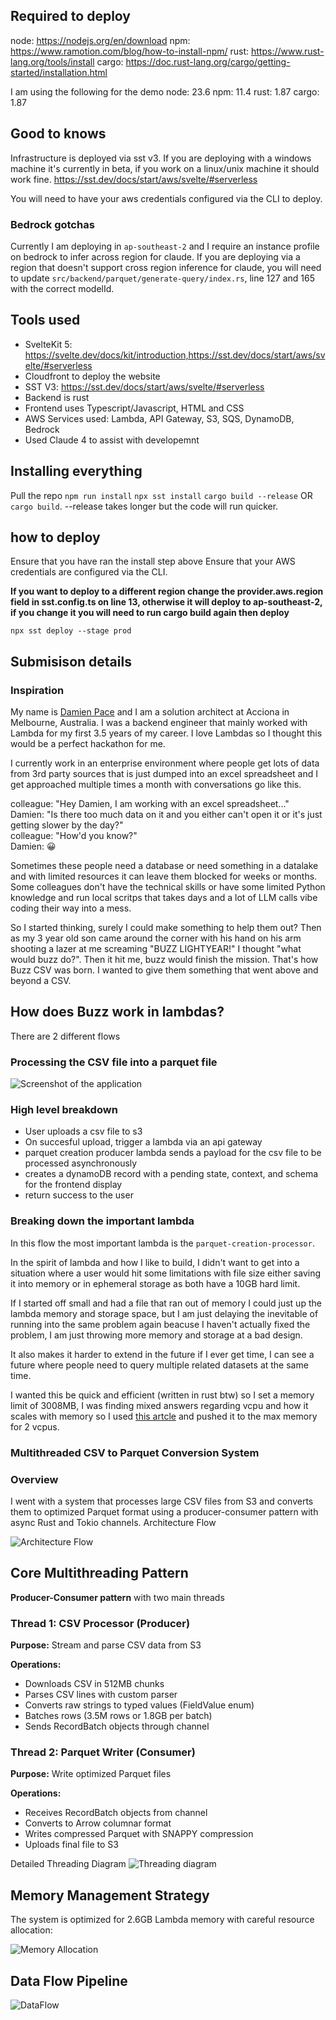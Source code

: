 ## Required to deploy

node: https://nodejs.org/en/download
npm: https://www.ramotion.com/blog/how-to-install-npm/
rust: https://www.rust-lang.org/tools/install
cargo: https://doc.rust-lang.org/cargo/getting-started/installation.html

I am using the following for the demo
node: 23.6
npm: 11.4
rust: 1.87
cargo: 1.87

## Good to knows

Infrastructure is deployed via sst v3. If you are deploying with a windows machine it's currently in beta, if you work on a linux/unix machine it should work fine.
https://sst.dev/docs/start/aws/svelte/#serverless

You will need to have your aws credentials configured via the CLI to deploy.

### Bedrock gotchas

Currently I am deploying in `ap-southeast-2` and I require an instance profile on bedrock to infer across region for claude. If you are deploying via a region that doesn't support cross region inference for claude, you will need to update `src/backend/parquet/generate-query/index.rs`, line 127 and 165 with the correct modelId.

## Tools used

- SvelteKit 5: https://svelte.dev/docs/kit/introduction,https://sst.dev/docs/start/aws/svelte/#serverless
- Cloudfront to deploy the website
- SST V3: https://sst.dev/docs/start/aws/svelte/#serverless
- Backend is rust
- Frontend uses Typescript/Javascript, HTML and CSS
- AWS Services used: Lambda, API Gateway, S3, SQS, DynamoDB, Bedrock
- Used Claude 4 to assist with developemnt

## Installing everything

Pull the repo
`npm run install`
`npx sst install`
`cargo build --release` OR `cargo build`. --release takes longer but the code will run quicker.

## how to deploy

Ensure that you have ran the install step above
Ensure that your AWS credentials are configured via the CLI.

**If you want to deploy to a different region change the provider.aws.region field in sst.config.ts on line 13, otherwise it will deploy to ap-southeast-2, if you change it you will need to run cargo build again then deploy**

`npx sst deploy --stage prod`

## Submisison details

### Inspiration

My name is [Damien Pace](https://www.linkedin.com/in/damienpace1/) and I am a solution architect at Acciona in Melbourne, Australia. I was a backend engineer that mainly worked with Lambda for my first 3.5 years of my career. I love Lambdas so I thought this would be a perfect hackathon for me.

I currently work in an enterprise environment where people get lots of data from 3rd party sources that is just dumped into an excel spreadsheet and I get approached multiple times a month with conversations go like this.

colleague: "Hey Damien, I am working with an excel spreadsheet..." <br>
Damien: "Is there too much data on it and you either can't open it or it's just getting slower by the day?" <br>
colleague: "How'd you know?" <br>
Damien: 😀<br>

Sometimes these people need a database or need something in a datalake and with limited resources it can leave them blocked for weeks or months. Some colleagues don't have the technical skills or have some limited Python knowledge and run local scritps that takes days and a lot of LLM calls vibe coding their way into a mess.

So I started thinking, surely I could make something to help them out? Then as my 3 year old son came around the corner with his hand on his arm shooting a lazer at me screaming "BUZZ LIGHTYEAR!" I thought "what would buzz do?". Then it hit me, buzz would finish the mission. That's how Buzz CSV was born. I wanted to give them something that went above and beyond a CSV.

## How does Buzz work in lambdas?

There are 2 different flows

### Processing the CSV file into a parquet file

![Screenshot of the application](createParquet.png)

### High level breakdown

- User uploads a csv file to s3
- On succesful upload, trigger a lambda via an api gateway
- parquet creation producer lambda sends a payload for the csv file to be processed asynchronously
- creates a dynamoDB record with a pending state, context, and schema for the frontend display
- return success to the user

### Breaking down the important lambda

In this flow the most important lambda is the `parquet-creation-processor`.

In the spirit of lambda and how I like to build, I didn't want to get into a situation where a user would hit some limitations with file size either saving it into memory or in ephemeral storage as both have a 10GB hard limit.

If I started off small and had a file that ran out of memory I could just up the lambda memory and storage space, but I am just delaying the inevitable of running into the same problem again beacuse I haven't actually fixed the problem, I am just throwing more memory and storage at a bad design.

It also makes it harder to extend in the future if I ever get time, I can see a future where people need to query multiple related datasets at the same time.

I wanted this be quick and efficient (written in rust btw) so I set a memory limit of 3008MB, I was finding mixed answers regarding vcpu and how it scales with memory so I used [this artcle](https://dev.to/takuma818t/lambda-performance-evaluation-the-relationship-between-memory-and-internal-vcpu-architecture-and-their-comparison-3911) and pushed it to the max memory for 2 vcpus.

### Multithreaded CSV to Parquet Conversion System

### Overview

I went with a system that processes large CSV files from S3 and converts them to optimized Parquet format using a producer-consumer pattern with async Rust and Tokio channels.
Architecture Flow

![Architecture Flow](archFlow.png)

## Core Multithreading Pattern

**Producer-Consumer pattern** with two main threads

### Thread 1: CSV Processor (Producer)

**Purpose:** Stream and parse CSV data from S3

**Operations:**

- Downloads CSV in 512MB chunks
- Parses CSV lines with custom parser
- Converts raw strings to typed values (FieldValue enum)
- Batches rows (3.5M rows or 1.8GB per batch)
- Sends RecordBatch objects through channel

### Thread 2: Parquet Writer (Consumer)

**Purpose:** Write optimized Parquet files

**Operations:**

- Receives RecordBatch objects from channel
- Converts to Arrow columnar format
- Writes compressed Parquet with SNAPPY compression
- Uploads final file to S3

Detailed Threading Diagram
![Threading diagram](threadDiagram.png)

## Memory Management Strategy

The system is optimized for 2.6GB Lambda memory with careful resource allocation:

![Memory Allocation](MemoryAllocation.png)

## Data Flow Pipeline

![DataFlow](DataFlow.png)
